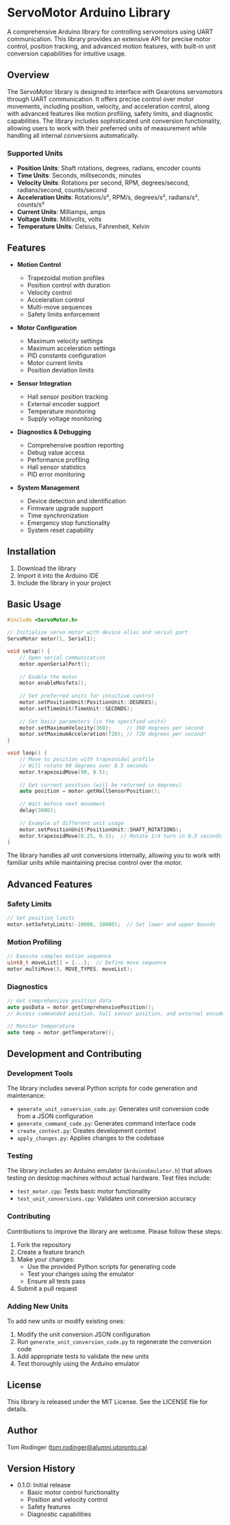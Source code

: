 # ServoMotor Arduino Library

A comprehensive Arduino library for controlling servomotors using UART communication. This library provides an extensive API for precise motor control, position tracking, and advanced motion features, with built-in unit conversion capabilities for intuitive usage.

## Overview

The ServoMotor library is designed to interface with Gearotons servomotors through UART communication. It offers precise control over motor movements, including position, velocity, and acceleration control, along with advanced features like motion profiling, safety limits, and diagnostic capabilities. The library includes sophisticated unit conversion functionality, allowing users to work with their preferred units of measurement while handling all internal conversions automatically.

### Supported Units

- **Position Units**: Shaft rotations, degrees, radians, encoder counts
- **Time Units**: Seconds, milliseconds, minutes
- **Velocity Units**: Rotations per second, RPM, degrees/second, radians/second, counts/second
- **Acceleration Units**: Rotations/s², RPM/s, degrees/s², radians/s², counts/s²
- **Current Units**: Milliamps, amps
- **Voltage Units**: Millivolts, volts
- **Temperature Units**: Celsius, Fahrenheit, Kelvin

## Features

- **Motion Control**
  - Trapezoidal motion profiles
  - Position control with duration
  - Velocity control
  - Acceleration control
  - Multi-move sequences
  - Safety limits enforcement

- **Motor Configuration**
  - Maximum velocity settings
  - Maximum acceleration settings
  - PID constants configuration
  - Motor current limits
  - Position deviation limits

- **Sensor Integration**
  - Hall sensor position tracking
  - External encoder support
  - Temperature monitoring
  - Supply voltage monitoring

- **Diagnostics & Debugging**
  - Comprehensive position reporting
  - Debug value access
  - Performance profiling
  - Hall sensor statistics
  - PID error monitoring

- **System Management**
  - Device detection and identification
  - Firmware upgrade support
  - Time synchronization
  - Emergency stop functionality
  - System reset capability

## Installation

1. Download the library
2. Import it into the Arduino IDE
3. Include the library in your project

## Basic Usage

```cpp
#include <ServoMotor.h>

// Initialize servo motor with device alias and serial port
ServoMotor motor(1, Serial1);

void setup() {
    // Open serial communication
    motor.openSerialPort();
    
    // Enable the motor
    motor.enableMosfets();
    
    // Set preferred units for intuitive control
    motor.setPositionUnit(PositionUnit::DEGREES);
    motor.setTimeUnit(TimeUnit::SECONDS);
    
    // Set basic parameters (in the specified units)
    motor.setMaximumVelocity(360);     // 360 degrees per second
    motor.setMaximumAcceleration(720); // 720 degrees per second²
}

void loop() {
    // Move to position with trapezoidal profile
    // Will rotate 90 degrees over 0.5 seconds
    motor.trapezoidMove(90, 0.5);
    
    // Get current position (will be returned in degrees)
    auto position = motor.getHallSensorPosition();
    
    // Wait before next movement
    delay(3000);
    
    // Example of different unit usage
    motor.setPositionUnit(PositionUnit::SHAFT_ROTATIONS);
    motor.trapezoidMove(0.25, 0.5);  // Rotate 1/4 turn in 0.5 seconds
}
```

The library handles all unit conversions internally, allowing you to work with familiar units while maintaining precise control over the motor.

## Advanced Features

### Safety Limits
```cpp
// Set position limits
motor.setSafetyLimits(-10000, 10000);  // Set lower and upper bounds
```

### Motion Profiling
```cpp
// Execute complex motion sequence
uint8_t moveList[] = {...};  // Define move sequence
motor.multiMove(3, MOVE_TYPES, moveList);
```

### Diagnostics
```cpp
// Get comprehensive position data
auto posData = motor.getComprehensivePosition();
// Access commanded position, hall sensor position, and external encoder position

// Monitor temperature
auto temp = motor.getTemperature();
```

## Development and Contributing

### Development Tools

The library includes several Python scripts for code generation and maintenance:

- `generate_unit_conversion_code.py`: Generates unit conversion code from a JSON configuration
- `generate_command_code.py`: Generates command interface code
- `create_context.py`: Creates development context
- `apply_changes.py`: Applies changes to the codebase

### Testing

The library includes an Arduino emulator (`ArduinoEmulator.h`) that allows testing on desktop machines without actual hardware. Test files include:
- `test_motor.cpp`: Tests basic motor functionality
- `test_unit_conversions.cpp`: Validates unit conversion accuracy

### Contributing

Contributions to improve the library are welcome. Please follow these steps:

1. Fork the repository
2. Create a feature branch
3. Make your changes:
   - Use the provided Python scripts for generating code
   - Test your changes using the emulator
   - Ensure all tests pass
4. Submit a pull request

### Adding New Units

To add new units or modify existing ones:

1. Modify the unit conversion JSON configuration
2. Run `generate_unit_conversion_code.py` to regenerate the conversion code
3. Add appropriate tests to validate the new units
4. Test thoroughly using the Arduino emulator

## License

This library is released under the MIT License. See the LICENSE file for details.

## Author

Tom Rodinger (tom.rodinger@alumni.utoronto.ca)

## Version History

- 0.1.0: Initial release
  - Basic motor control functionality
  - Position and velocity control
  - Safety features
  - Diagnostic capabilities
